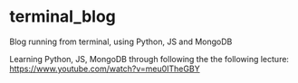 # terminal_blog
Blog running from terminal, using Python, JS and MongoDB

Learning Python, JS, MongoDB through following the the following lecture: https://www.youtube.com/watch?v=meu0ITheGBY

